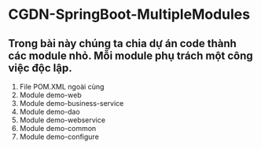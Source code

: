 # CGDN-SpringBoot-MultipleModules
## Trong bài này chúng ta chia dự án code thành các module nhỏ. Mỗi module phụ trách một công việc độc lập.
1. File POM.XML ngoài cùng
2. Module demo-web
3. Module demo-business-service	
4. Module demo-dao
5. Module demo-webservice
6. Module demo-common
7. Module demo-configure

